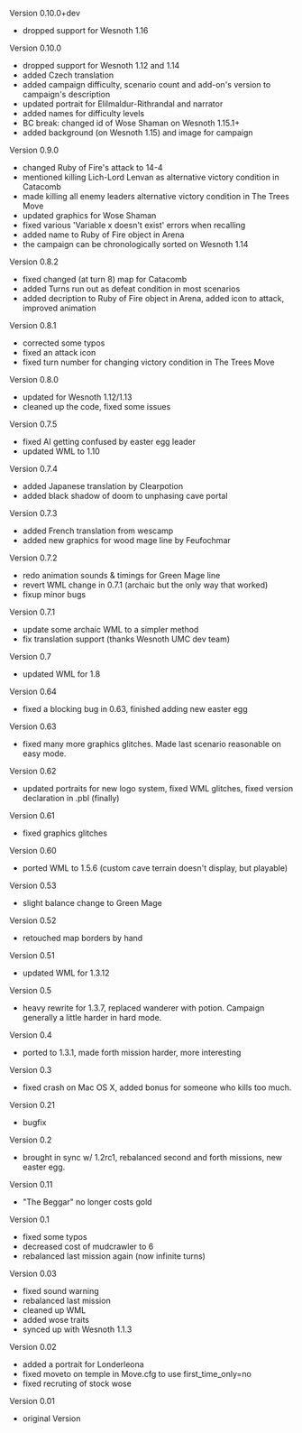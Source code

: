 Version 0.10.0+dev

- dropped support for Wesnoth 1.16

Version 0.10.0

- dropped support for Wesnoth 1.12 and 1.14
- added Czech translation
- added campaign difficulty, scenario count and add-on's version to campaign's description
- updated portrait for Elilmaldur-Rithrandal and narrator
- added names for difficulty levels
- BC break: changed id of Wose Shaman on Wesnoth 1.15.1+
- added background (on Wesnoth 1.15) and image for campaign

Version 0.9.0

- changed Ruby of Fire's attack to 14-4
- mentioned killing Lich-Lord Lenvan as alternative victory condition in Catacomb
- made killing all enemy leaders alternative victory condition in The Trees Move
- updated graphics for Wose Shaman
- fixed various 'Variable x doesn't exist' errors when recalling
- added name to Ruby of Fire object in Arena
- the campaign can be chronologically sorted on Wesnoth 1.14

Version 0.8.2

- fixed changed (at turn 8) map for Catacomb
- added Turns run out as defeat condition in most scenarios
- added decription to Ruby of Fire object in Arena, added icon to attack, improved animation

Version 0.8.1

- corrected some typos
- fixed an attack icon
- fixed turn number for changing victory condition in The Trees Move

Version 0.8.0

- updated for Wesnoth 1.12/1.13
- cleaned up the code, fixed some issues

Version 0.7.5

- fixed AI getting confused by easter egg leader
- updated WML to 1.10

Version 0.7.4

- added Japanese translation by Clearpotion
- added black shadow of doom to unphasing cave portal

Version 0.7.3

- added French translation from wescamp
- added new graphics for wood mage line by Feufochmar

Version 0.7.2

- redo animation sounds & timings for Green Mage line
- revert WML change in 0.7.1 (archaic but the only way that worked)
- fixup minor bugs

Version 0.7.1

- update some archaic WML to a simpler method
- fix translation support (thanks Wesnoth UMC dev team)

Version 0.7

- updated WML for 1.8

Version 0.64

- fixed a blocking bug in 0.63, finished adding new easter egg

Version 0.63

- fixed many more graphics glitches. Made last scenario reasonable on easy mode.

Version 0.62

- updated portraits for new logo system, fixed WML glitches, fixed version declaration in .pbl (finally)

Version 0.61

- fixed graphics glitches

Version 0.60

- ported WML to 1.5.6 (custom cave terrain doesn't display, but playable)

Version 0.53

- slight balance change to Green Mage

Version 0.52

- retouched map borders by hand

Version 0.51

- updated WML for 1.3.12

Version 0.5

- heavy rewrite for 1.3.7, replaced wanderer with potion. Campaign generally a little harder in hard mode.

Version 0.4

- ported to 1.3.1, made forth mission harder, more interesting

Version 0.3

- fixed crash on Mac OS X, added bonus for someone who kills too much.

Version 0.21

- bugfix

Version 0.2

- brought in sync w/ 1.2rc1, rebalanced second and forth missions, new easter egg.

Version 0.11

- "The Beggar" no longer costs gold

Version 0.1

- fixed some typos
- decreased cost of mudcrawler to 6
- rebalanced last mission again (now infinite turns)

Version 0.03

- fixed sound warning
- rebalanced last mission
- cleaned up WML
- added wose traits
- synced up with Wesnoth 1.1.3

Version 0.02

- added a portrait for Londerleona
- fixed moveto on temple in Move.cfg to use first_time_only=no
- fixed recruting of stock wose

Version 0.01

- original Version
